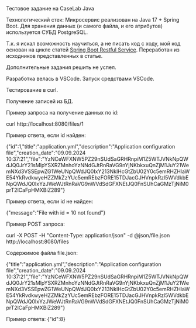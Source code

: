 Тестовое задание на CaseLab Java

Технологический стек:
Микросервис реализован на Java 17 + Spring Boot.
Для хранения данных (и самого файла, и его атрибутов) используется СУБД PostgreSQL.

Т.к. я искал возможность научиться, а не писать код с ходу, мой
код основан на цикле статей [Spring Boot Restful Service](https://devmark.ru/article/spring-boot-resful-service).
Переработан из исходников представленных в статье.

Дополнительные задания решить не успел.

Разработка велась в VSCode. Запуск средствами VSCode.

Тестирование в curl.

Получение записей из БД.

Пример запроса на получение данных по id: 

curl http://localhost:8080/files/1

Пример ответа, если id найден: 

{"id":1,"title":"application.yml","description":"Application configuration file","creation_date":"09.09.2024 10:37:21","file":"YzNCeWFXNW5PZ29nSUdSaGRHRnpiM1Z5WTJVNkNpQWdJQ0JrY21sMlpYSXRZMnhoYzNNdGJtRnRaVG9nYjNKbkxuQnZjM1JuY21WemNXd3VSSEpwZG1WeUNpQWdJQ0IxY213NklHcGtZbU02Y0c5emRHZHlaWE54YkRvdkwyeHZZMkZzYUc5emREbzFORE15TDJacGJHVnpkRzl5WVdkbENpQWdJQ0IxYzJWeWJtRnRaVG9nWVdSdGFXNEtJQ0FnSUhCaGMzTjNiM0prT2lCaFpHMXBiZ289"}

Пример ответа, если id не найден: 

{"message":"File with id = 10 not found"}

Пример POST запроса:

curl -X POST -H "Content-Type: application/json" -d   @json/file.json http://localhost:8080/files

Содержимое файла file.json:

{"title":"application.yml","description":"Application configuration file","creation_date":"09.09.2024 10:37:21","file":"YzNCeWFXNW5PZ29nSUdSaGRHRnpiM1Z5WTJVNkNpQWdJQ0JrY21sMlpYSXRZMnhoYzNNdGJtRnRaVG9nYjNKbkxuQnZjM1JuY21WemNXd3VSSEpwZG1WeUNpQWdJQ0IxY213NklHcGtZbU02Y0c5emRHZHlaWE54YkRvdkwyeHZZMkZzYUc5emREbzFORE15TDJacGJHVnpkRzl5WVdkbENpQWdJQ0IxYzJWeWJtRnRaVG9nWVdSdGFXNEtJQ0FnSUhCaGMzTjNiM0prT2lCaFpHMXBiZ289"}

Пример ответа: {"id":8}
